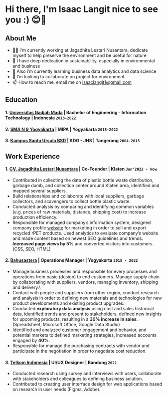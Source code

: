 # Hi there, I'm Isaac Langit nice to see you :) 😊👋

## About Me
- 🧘‍♂️ I'm currently working at Jagadhita Lestari Nusantara, dedicate myself to help preserve the environment and be useful for nature
- 🌱 I have deep dedication in sustainability, especially in environmental and business 
- 👀 Also i’m currently learning business data analytics and data science
- 💞️ I’m looking to collaborate on project for environment
- 📫 How to reach me, email me on isaaclangit1@gmail.com

## Education
#### 1. [Universitas Gadjah Mada](https://www.ugm.ac.id) | Bachelor of Engineering - Information Technology | Indonesia `2018-2022`
#### 2. [SMA N 9 Yogyakarta](https://www.sma9jogja.sch.id) | MIPA | Yogyakarta `2015-2022`
#### 3. [Kampus Santa Ursula BSD](https://www.sanurbsd-tng.sch.id) | KDG - JHS | Tangerang `2004-2015`

## Work Experience
#### 1. [CV. Jagadhita Lestari Nusantara](https://polyasta.com) | Co-Founder | Klaten `Jan'2022 - Now`
   - Contributed in collecting the data of plastic bottle waste distribution, garbage dumb, and collection center around Klaten area, identified
and mapped several suppliers.
   - Build relationships and collaborate with local suppliers, garbage collectors, and scavengers to collect bottle plastic waste.
   - Conducted analysis by comparing and identifying common variables (e.g. prices of raw materials, distance, shipping cost) to increase
production efficiency.
   - Responsible for managed company’s information system, designed company profile [website](https://polyasta.com) for marketing in order to sell and export
recycled rPET products. Used analytics to evaluate company’s website and made content based on newest SEO guidelines and trends.
**Increased page views by 5%** and converted visitors into customers. (CSS, SEO, HTML)
#### 2. [Bahusastera](https://instagram.com/bahusastera) | Operations Manager | Yogyakarta `2018 - 2022`
   - Manage business processes and responsible for every processes and operations from basic (design) to end customers. Manage supply
chain by collaborating with suppliers, vendors, managing inventory, shipping and delivery.\
   - Contact with people and suppliers from other region, conduct research and analysis in order to defining new materials and technologies
for new product developments and existing product upgrades.
   - Conducted **exploratory data analysis** using cost and sales historical data, identified trends and present to stakeholders, defined new
insights for upcoming products, resulting in a **30% increase in sales**. (Spreadsheet, Microsoft Office, Google Data Studio)
   - Identified and analyzed customer engagement and behavior, and potential markets to defined marketing strategies, increased accounts
engaged by **40%**.
   - Responsible for manage the purchasing contracts with vendor and participate in the negotiation in order to negotiate cost reduction.
#### 3. [Telkom Indonesia](https://telkom.co.id) | UI/UX Designer | Bandung `2021`
   - Conducted research using survey and interviews with users, collaborate with stakeholders and colleagues to defining business solution.
   - Contributed to creating user interface design for web applications based on research in user needs (Figma, Adobe).
<!---
isaaclangit/isaaclangit is a ✨ special ✨ repository because its `README.md` (this file) appears on your GitHub profile.
You can click the Preview link to take a look at your changes.
--->
